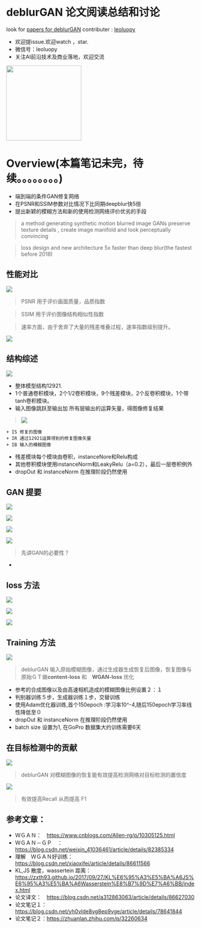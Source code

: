 

# deblurGAN 论文阅读总结和讨论

look for [papers for deblurGAN](./ECCV2018_deblurGAN.pdf)
contributer : [leoluopy](https://github.com/leoluopy)

+ 欢迎提issue.欢迎watch ，star.
+ 微信号：leoluopy
+ 关注AI前沿技术及商业落地，欢迎交流

<img width="200" height="200" src="https://github.com/leoluopy/paper_discussing/blob/master/wechat_id.jpeg"/>


# Overview(本篇笔记未完，待续。。。。。。。。)
+ 端到端的条件GAN修复网络
+ 在PSNR和SSIM参数对比情况下比同期deepblur快5倍
+ 提出新颖的模糊方法和新的使用检测网络评价优劣的手段

> a method generating synthetic motion blurred image GANs preserve texture details , create image manifold and look perceptually convincing

>  loss design and new architecture 5x faster than deep blur(the fastest before 2018)

## 性能对比
![](./compare_PSNR_SSIM.png)
> PSNR 用于评价画面质量，品质指数

> SSIM 用于评价图像结构相似性指数

> 速率方面，由于舍弃了大量的残差堆叠过程，速率指数级别提升。

![](./output.png)

## 结构综述
![](./network.png)
+ 整体模型结构12921.
+ 1个普通卷积模块，2个1/2卷积模块，9个残差模块，2个反卷积模块，1个带tanh卷积模块。
+ 输入图像跳跃至输出加 所有层输出的运算矢量，得图像修复结果
> ![](./skip.png) 

    + IS 修复的图像
    + IR 通过12921运算得到的修复图像矢量
    + IB 输入的模糊图像
+ 残差模块每个模块由卷积，instanceNore和Relu构成
+ 其他卷积模块使用instanceNorm和LeakyRelu（a=0.2），最后一层卷积例外
+ dropOut 和 instanceNorm 在推理阶段仍然使用

## GAN 提要
![](./GAN_loss_ori.png)

![](./W-distance.png)

![](./WGAN-loss.png)

![](./WGAN-GP.png)

> 先讲GAN的必要性？

+ 

## loss 方法
![](./deblurGAN-loss.png)

![](./deblurGAN-GAN-loss.PNG)

![](./deblurGAN-content-loss.png)



## Training 方法
![](./training_sketch_map.PNG)
> deblurGAN 输入原始模糊图像，通过生成器生成恢复后图像，恢复图像与原始ＧＴ做**content-loss** 和　**WGAN-loss** 优化

+ 参考的合成图像以及由高速相机造成的模糊图像比例设置２：１
+ 判别器训练５步，生成器训练１步，交替训练
+ 使用Adam优化器训练,首个150epoch :学习率10^-4,随后150epoch学习率线性降低至０
+ dropOut 和 instanceNorm 在推理阶段仍然使用
+ batch size 设置为1, 在GoPro 数据集大约训练需要6天

## 在目标检测中的贡献
![](./detection-contribute.png)

> deblurGAN 对模糊图像的恢复能有效提高检测网络对目标检测的置信度

![](./detection-contribute2.png)

> 有效提高Recall 从而提高 F1


## 参考文章：

+ ＷＧＡＮ：　https://www.cnblogs.com/Allen-rg/p/10305125.html
+ ＷＧＡＮ－ＧＰ　：　https://blog.csdn.net/weixin_41036461/article/details/82385334
+ 理解　ＷＧＡＮ好训练：https://blog.csdn.net/xiaoxifei/article/details/86611566
+ KL,JS 散度，wassertein 距离：　https://zxth93.github.io/2017/09/27/KL%E6%95%A3%E5%BA%A6JS%E6%95%A3%E5%BA%A6Wasserstein%E8%B7%9D%E7%A6%BB/index.html
+ 论文译文：　https://blog.csdn.net/a312863063/article/details/86627030
+ 论文笔记１：　https://blog.csdn.net/yh0vlde8vg8ep9vge/article/details/78641844
+ 论文笔记２：https://zhuanlan.zhihu.com/p/32260634


